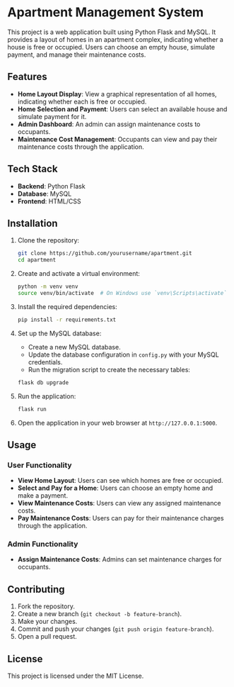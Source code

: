 # Apartment Management System

This project is a web application built using Python Flask and MySQL. It provides a layout of homes in an apartment complex, indicating whether a house is free or occupied. Users can choose an empty house, simulate payment, and manage their maintenance costs.

## Features

- **Home Layout Display**: View a graphical representation of all homes, indicating whether each is free or occupied.
- **Home Selection and Payment**: Users can select an available house and simulate payment for it.
- **Admin Dashboard**: An admin can assign maintenance costs to occupants.
- **Maintenance Cost Management**: Occupants can view and pay their maintenance costs through the application.

## Tech Stack

- **Backend**: Python Flask
- **Database**: MySQL
- **Frontend**: HTML/CSS

## Installation

1. Clone the repository:

    ```bash
    git clone https://github.com/yourusername/apartment.git
    cd apartment
    ```

2. Create and activate a virtual environment:

    ```bash
    python -m venv venv
    source venv/bin/activate  # On Windows use `venv\Scripts\activate`
    ```

3. Install the required dependencies:

    ```bash
    pip install -r requirements.txt
    ```

4. Set up the MySQL database:

    - Create a new MySQL database.
    - Update the database configuration in `config.py` with your MySQL credentials.
    - Run the migration script to create the necessary tables:

    ```bash
    flask db upgrade
    ```

5. Run the application:

    ```bash
    flask run
    ```

6. Open the application in your web browser at `http://127.0.0.1:5000`.

## Usage

### User Functionality

- **View Home Layout**: Users can see which homes are free or occupied.
- **Select and Pay for a Home**: Users can choose an empty home and make a payment.
- **View Maintenance Costs**: Users can view any assigned maintenance costs.
- **Pay Maintenance Costs**: Users can pay for their maintenance charges through the application.

### Admin Functionality

- **Assign Maintenance Costs**: Admins can set maintenance charges for occupants.

## Contributing

1. Fork the repository.
2. Create a new branch (`git checkout -b feature-branch`).
3. Make your changes.
4. Commit and push your changes (`git push origin feature-branch`).
5. Open a pull request.

## License

This project is licensed under the MIT License.

